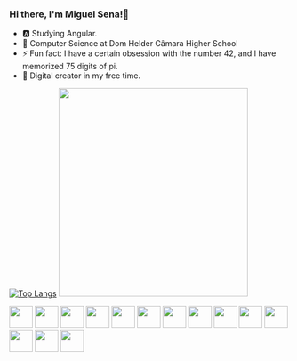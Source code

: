 ### Hi there, I'm Miguel Sena!👋

- 🅰 Studying Angular.
- 🌱 Computer Science at Dom Helder Câmara Higher School
- ⚡ Fun fact: I have a certain obsession with the number 42, and I have memorized 75 digits of pi.
- 🎨 Digital creator in my free time.

[![Top Langs](https://github-readme-stats.vercel.app/api/top-langs/?username=senamiguel&layout=pie&theme=merko&hide=html,css,javascript)](https://github.com/senamiguel/github-readme-stats)
<img src="https://media1.tenor.com/m/GOabrbLMl4AAAAAd/plink-cat-plink.gif" width="340" height="375"/>
<div>
  <img src="https://media1.tenor.com/m/N3qwkwoXDD0AAAAC/crunch-cat.gif" width="42" height="40"/>
  <img src="https://github.com/senamiguel/PeopleGen/assets/68573307/d9000909-b2d8-4270-b60f-15fb78a81cb4" width="42" height="40"/>
  <img src="https://media1.tenor.com/m/ZuXnTDxIbjQAAAAC/shocked-shocked-cat.gif" width="42" height="40"/>
  <img src="https://media1.tenor.com/m/5Alq9lk3YAQAAAAC/angry.gif" width="42" height="40"/>
  <img src="https://media1.tenor.com/m/QQTLF-JE2VcAAAAC/kiss.gif" width="42" height="40"/>
  <img src="https://media1.tenor.com/m/dDu9uYP_2i0AAAAC/water-cat-cat.gif" width="42" height="40"/>
  <img src="https://media1.tenor.com/m/2CeJ1F1SOtMAAAAC/hug.gif" width="42" height="40"/>
  <img src="https://media1.tenor.com/m/ygBBsWL5DAUAAAAC/cat-kiss-extasyxx.gif" width="42" height="40"/>
  <img src="https://media1.tenor.com/m/uxPM15EwAxEAAAAC/cat-kiss.gif" width="42" height="40"/>
  <img src="https://media1.tenor.com/m/1CH3jcj87Q0AAAAC/silly-cat-cat-meme-face.gif" width="42" height="40"/>
  <img src="https://media1.tenor.com/m/7t63GFnoIPUAAAAd/huh-cat-huh-m4rtin.gif" width="42" height="40"/>
  <img src="https://media1.tenor.com/m/DRgXad_JuuQAAAAC/bobitos-mimis.gif" width="42" height="40"/>
  <img src="https://media1.tenor.com/m/EkfaefdaRqgAAAAd/luna-cat.gif" width="42" height="40"/>
  <img src="https://media1.tenor.com/m/PJevjyLAlhkAAAAd/cat-wrestling-cat-choking.gif" width="42" height="40"/>
</div>
